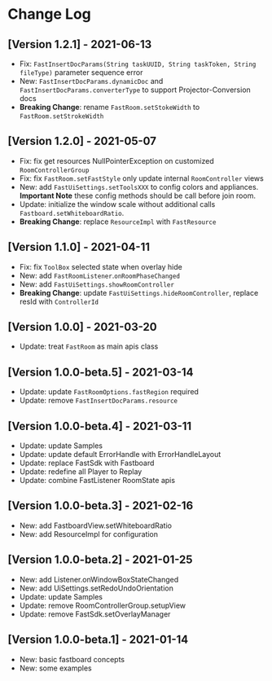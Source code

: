 # Change Log

## [Version 1.2.1] - 2021-06-13

- Fix: `FastInsertDocParams(String taskUUID, String taskToken, String fileType)` parameter sequence
  error
- New: `FastInsertDocParams.dynamicDoc` and `FastInsertDocParams.converterType` to support
  Projector-Conversion docs
- **Breaking Change**: rename `FastRoom.setStokeWidth` to `FastRoom.setStrokeWidth`

## [Version 1.2.0] - 2021-05-07

- Fix: fix get resources NullPointerException on customized `RoomControllerGroup`
- Fix: fix `FastRoom.setFastStyle` only update internal `RoomController` views
- New: add `FastUiSettings.setToolsXXX` to config colors and appliances. **Important Note** these
  config methods should be call before join room.
- Update: initialize the window scale without additional calls `Fastboard.setWhiteboardRatio`.
- **Breaking Change**: replace `ResourceImpl` with `FastResource`

## [Version 1.1.0] - 2021-04-11

- Fix: fix `ToolBox` selected state when overlay hide
- New: add `FastRoomListener`.`onRoomPhaseChanged`
- New: add `FastUiSettings.showRoomController`
- **Breaking Change**: update `FastUiSettings.hideRoomController`, replace resId with `ControllerId`

## [Version 1.0.0] - 2021-03-20

- Update: treat `FastRoom` as main apis class

## [Version 1.0.0-beta.5] - 2021-03-14

- Update: update `FastRoomOptions.fastRegion` required
- Update: remove `FastInsertDocParams.resource`

## [Version 1.0.0-beta.4] - 2021-03-11

- Update: update Samples
- Update: update default ErrorHandle with ErrorHandleLayout
- Update: replace FastSdk with Fastboard
- Update: redefine all Player to Replay
- Update: combine FastListener RoomState apis

## [Version 1.0.0-beta.3] - 2021-02-16

- New: add FastboardView.setWhiteboardRatio
- New: add ResourceImpl for configuration

## [Version 1.0.0-beta.2] - 2021-01-25

- New: add Listener.onWindowBoxStateChanged
- New: add UiSettings.setRedoUndoOrientation
- Update: update Samples
- Update: remove RoomControllerGroup.setupView
- Update: remove FastSdk.setOverlayManager

## [Version 1.0.0-beta.1] - 2021-01-14

- New: basic fastboard concepts
- New: some examples